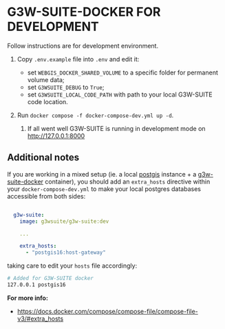 # G3W-SUITE-DOCKER FOR DEVELOPMENT
Follow instructions are for development environment.

1. Copy `.env.example` file into `.env` and edit it: 
   * set `WEBGIS_DOCKER_SHARED_VOLUME` to a specific folder for permanent volume data;
   * set `G3WSUITE_DEBUG` to `True`;
   * set `G3WSUITE_LOCAL_CODE_PATH` with path to your local G3W-SUITE code location.

2. Run `docker compose -f docker-compose-dev.yml up -d`.
   1. If all went well G3W-SUITE is running in development mode on http://127.0.0.1:8000
  

## Additional notes

If you are working in a mixed setup (ie. a local [postgis](https://postgis.net/) instance + a [g3w-suite-docker](https://github.com/g3w-suite/g3w-suite-docker) container), you should add an `extra_hosts` directive within your `docker-compose-dev.yml` to make your local postgres databases accessible from both sides:

```yaml

  g3w-suite:
    image: g3wsuite/g3w-suite:dev

    ...

    extra_hosts:
      - "postgis16:host-gateway"
```

taking care to edit your `hosts` file accordingly:

```sh
# Added for G3W-SUITE docker
127.0.0.1 postgis16
```

**For more info:**

- https://docs.docker.com/compose/compose-file/compose-file-v3/#extra_hosts
